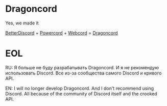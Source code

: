 # Dragoncord
Yes, we made it

[BetterDiscord](https://github.com/BetterDiscord/BetterDiscord) + [Powercord](https://github.com/powercord-org/powercord) + [Webcord](https://github.com/SpacingBat3/WebCord) = [Dragoncord](https://github.com/Dragoncord-for-discord/dragoncord)

# EOL
RU: Я больше не буду разрабатывать Dragoncord. И я не рекомендую использовать Discord. Все из-за сообщества самого Discord и кривого API.

EN: I will no longer develop Dragoncord. And I don't recommend using Discord. All because of the community of Discord itself and the crooked API.
